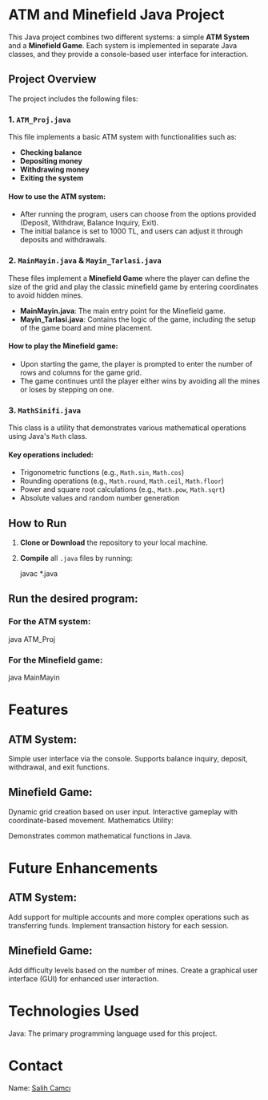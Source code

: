 # ATM and Minefield Java Project

This Java project combines two different systems: a simple **ATM System** and a **Minefield Game**. Each system is implemented in separate Java classes, and they provide a console-based user interface for interaction.

## Project Overview

The project includes the following files:

### 1. `ATM_Proj.java`
This file implements a basic ATM system with functionalities such as:
- **Checking balance**
- **Depositing money**
- **Withdrawing money**
- **Exiting the system**

#### How to use the ATM system:
- After running the program, users can choose from the options provided (Deposit, Withdraw, Balance Inquiry, Exit).
- The initial balance is set to 1000 TL, and users can adjust it through deposits and withdrawals.

### 2. `MainMayin.java` & `Mayin_Tarlasi.java`
These files implement a **Minefield Game** where the player can define the size of the grid and play the classic minefield game by entering coordinates to avoid hidden mines.

- **MainMayin.java**: The main entry point for the Minefield game.
- **Mayin_Tarlasi.java**: Contains the logic of the game, including the setup of the game board and mine placement.

#### How to play the Minefield game:
- Upon starting the game, the player is prompted to enter the number of rows and columns for the game grid.
- The game continues until the player either wins by avoiding all the mines or loses by stepping on one.

### 3. `MathSinifi.java`
This class is a utility that demonstrates various mathematical operations using Java's `Math` class.

#### Key operations included:
- Trigonometric functions (e.g., `Math.sin`, `Math.cos`)
- Rounding operations (e.g., `Math.round`, `Math.ceil`, `Math.floor`)
- Power and square root calculations (e.g., `Math.pow`, `Math.sqrt`)
- Absolute values and random number generation

## How to Run

1. **Clone or Download** the repository to your local machine.
2. **Compile** all `.java` files by running:
   
   javac *.java
   
## Run the desired program:
### For the ATM system:
java ATM_Proj

### For the Minefield game:
java MainMayin

# Features
## ATM System:
Simple user interface via the console.
Supports balance inquiry, deposit, withdrawal, and exit functions.

## Minefield Game:
Dynamic grid creation based on user input.
Interactive gameplay with coordinate-based movement.
Mathematics Utility:

Demonstrates common mathematical functions in Java.

# Future Enhancements
## ATM System:
Add support for multiple accounts and more complex operations such as transferring funds.
Implement transaction history for each session.

## Minefield Game:
Add difficulty levels based on the number of mines.
Create a graphical user interface (GUI) for enhanced user interaction.

# Technologies Used
Java: The primary programming language used for this project.

# Contact
Name: [Salih Camcı](https://github.com/Salih04)
